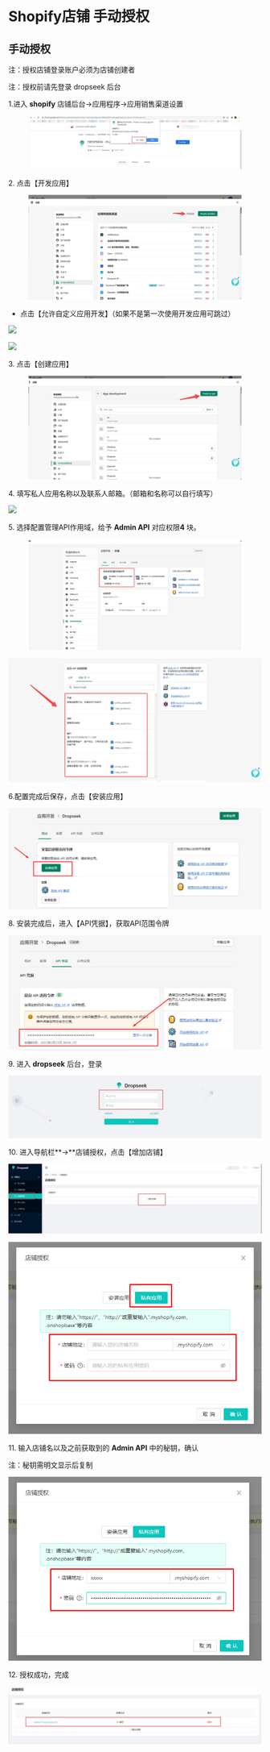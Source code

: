 # Shopify店铺 手动授权

## **手动授权**

注：授权店铺登录账户必须为店铺创建者

注：授权前请先登录 dropseek 后台



1.进入 **shopify** 店铺后台->应用程序->应用销售渠道设置

<figure><img src="../.gitbook/assets/1 (1).jpeg" alt=""><figcaption></figcaption></figure>

2\. 点击【开发应用】

<figure><img src="../.gitbook/assets/11 (2).jpeg" alt=""><figcaption></figcaption></figure>

* 点击【允许自定义应用开发】（如果不是第一次使用开发应用可跳过）

![](../.gitbook/assets/origin\_img\_v2\_796a1fcc-a04e-4fd9-bc03-62bca95f2ddg.png)

![](../.gitbook/assets/origin\_img\_v2\_7c050626-6adf-448e-acf9-cbb5f208c15g.png)

3\. 点击【创建应用】

<figure><img src="../.gitbook/assets/12 (2).jpeg" alt=""><figcaption></figcaption></figure>

4\. 填写私人应用名称以及联系人邮箱。（邮箱和名称可以自行填写）

![](../.gitbook/assets/origin\_img\_v2\_6a434667-f82c-4dd4-ab6f-ecffba90dbfg.png)

5\. 选择配置管理API作用域，给予 **Admin API** 对应权限**4** 块。

<figure><img src="../.gitbook/assets/2.jpeg" alt=""><figcaption></figcaption></figure>

![](../.gitbook/assets/U7gaGfF0Gf.png)

6.配置完成后保存，点击【安装应用】

![](../.gitbook/assets/image.png)

8\. 安装完成后，进入【API凭据】，获取API范围令牌

![](<../.gitbook/assets/image (1).png>)

9\. 进入 **dropseek** 后台，登录

![](<../.gitbook/assets/19 (5).jpeg>)

10\. 进入导航栏**->**店铺授权，点击【增加店铺】

![](<../.gitbook/assets/21 (4).jpeg>)

![](../.gitbook/assets/授权.png)

11\. 输入店铺名以及之前获取到的 **Admin API** 中的秘钥，确认

注：秘钥需明文显示后复制

![](../.gitbook/assets/Token.png)

12\. 授权成功，完成

![](<../.gitbook/assets/24 (2) (1) (1).png>)

